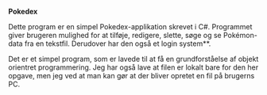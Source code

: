 **Pokedex**

Dette program er en simpel Pokedex-applikation skrevet i C#. 
Programmet giver brugeren mulighed for at tilføje, redigere, slette, søge og se Pokémon-data fra en tekstfil. Derudover har den også et login system**.

Det er et simpel program, som er lavede til at få en grundforståelse af objekt orientret programmering.
Jeg har også lave at filen er lokalt bare for den her opgave, men jeg ved at man kan gør at der bliver opretet en fil på brugerns PC. 
